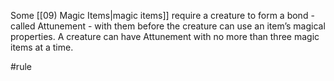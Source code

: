 Some [[09) Magic Items|magic items]] require a creature to form a bond - called Attunement - with them before the creature can use an item’s magical properties. A creature can have Attunement with no more than three magic items at a time.

#rule